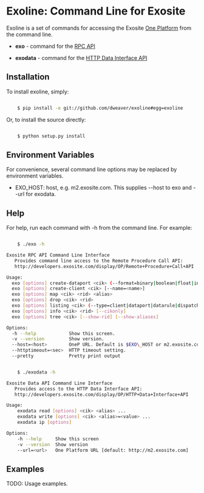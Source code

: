 Exoline: Command Line for Exosite
=================================

Exoline is a set of commands for accessing the Exosite [One Platform](http://exosite.com/products/onep) from the command line.

- **exo** - command for the [RPC API](http://developers.exosite.com/display/OP/Remote+Procedure+Call+API)

- **exodata** - command for the [HTTP Data Interface API](http://developers.exosite.com/display/OP/HTTP+Data+Interface+API)


Installation 
------------

To install exoline, simply:

```bash

    $ pip install -e git://github.com/dweaver/exoline#egg=exoline

```

Or, to install the source directly:

```bash

    $ python setup.py install

```


Environment Variables
---------------------

For convenience, several command line options may be replaced by environment variables.

* EXO\_HOST: host, e.g. m2.exosite.com. This supplies --host to exo and --url for exodata.


Help 
----

For help, run each command with -h from the command line. For example:

```bash

    $ ./exo -h

Exosite RPC API Command Line Interface
   Provides command line access to the Remote Procedure Call API:
   http://developers.exosite.com/display/OP/Remote+Procedure+Call+API

Usage:
  exo [options] create-dataport <cik> (--format=binary|boolean|float|integer|string) [--name=<name>]
  exo [options] create-client <cik> [--name=<name>]
  exo [options] map <cik> <rid> <alias>
  exo [options] drop <cik> <rid>
  exo [options] listing <cik> (--type=client|dataport|datarule|dispatch) ...
  exo [options] info <cik> <rid> [--cikonly]
  exo [options] tree <cik> [--show-rid] [--show-aliases]

Options:
  -h --help            Show this screen.
  -v --version         Show version.
  --host=<host>        OneP URL. Default is $EXO\_HOST or m2.exosite.com.
  --httptimeout=<sec>  HTTP timeout setting.
  --pretty             Pretty print output
```

```bash

    $ ./exodata -h

Exosite Data API Command Line Interface
   Provides access to the HTTP Data Interface API:
   http://developers.exosite.com/display/OP/HTTP+Data+Interface+API

Usage:
    exodata read [options] <cik> <alias> ... 
    exodata write [options] <cik> <alias>=<value> ...
    exodata ip [options]

Options:
    -h --help     Show this screen
    -v --version  Show version
    --url=<url>   One Platform URL [default: http://m2.exosite.com]
```

Examples
--------

TODO: Usage examples.
